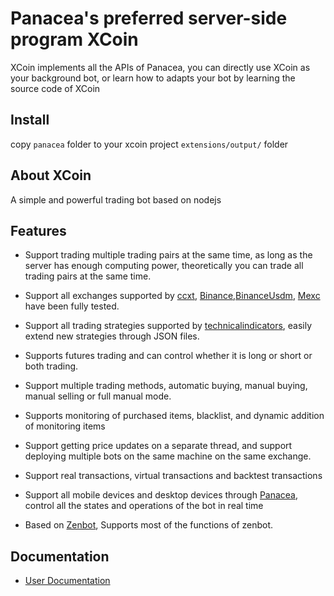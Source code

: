 # Panacea's preferred server-side program XCoin

XCoin implements all the APIs of Panacea, you can directly use XCoin as your background bot, or learn how to adapts your bot by learning the source code of XCoin

## Install

copy `panacea` folder to your xcoin project `extensions/output/` folder

## About XCoin

A simple and powerful trading bot based on nodejs

## Features

- Support trading multiple trading pairs at the same time, as long as the server has enough computing power, theoretically you can trade all trading pairs at the same time.

- Support all exchanges supported by [ccxt](https://github.com/ccxt/ccxt), [Binance](https://www.binance.com),[BinanceUsdm](https://www.binance.com), [Mexc](https://www.mexc.com/) have been fully tested.

- Support all trading strategies supported by [technicalindicators](https://github.com/anandanand84/technicalindicators), easily extend new strategies through JSON files.

- Supports futures trading and can control whether it is long or short or both trading.

- Support multiple trading methods, automatic buying, manual buying, manual selling or full manual mode.

- Supports monitoring of purchased items, blacklist, and dynamic addition of monitoring items

- Support getting price updates on a separate thread, and support deploying multiple bots on the same machine on the same exchange.

- Support real transactions, virtual transactions and backtest transactions

- Support all mobile devices and desktop devices through [Panacea](https://github.com/markmind/panacea-api), control all the states and operations of the bot in real time

- Based on [Zenbot](https://github.com/DeviaVir/zenbot), Supports most of the functions of zenbot.

## Documentation

- [User Documentation](https://rainfu.github.io/xcoin)
